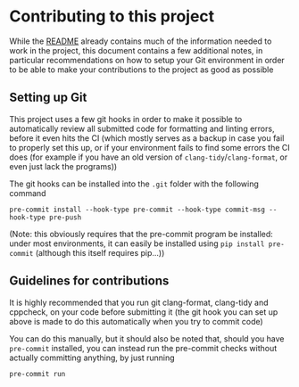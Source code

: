 # Contributing to this project

While the [README](./README.md) already contains much of the information needed to work in the project, this document contains a few additional notes, in particular recommendations on how to setup your Git environment in order to be able to make your contributions to the project as good as possible

## Setting up Git

This project uses a few git hooks in order to make it possible to automatically review all submitted code for formatting and linting errors, before it even hits the CI (which mostly serves as a backup in case you fail to properly set this up, or if your environment fails to find some errors the CI does (for example if you have an old version of `clang-tidy`/`clang-format`, or even just lack the programs))

The git hooks can be installed into the `.git` folder with the following command

```
pre-commit install --hook-type pre-commit --hook-type commit-msg --hook-type pre-push
```

(Note: this obviously requires that the pre-commit program be installed: under most environments, it can easily be installed using `pip install pre-commit` (although this itself requires pip...))

## Guidelines for contributions

It is highly recommended that you run git clang-format, clang-tidy and cppcheck, on your code before submitting it (the git hook you can set up above is made to do this automatically when you try to commit code)

You can do this manually, but it should also be noted that, should you have `pre-commit` installed, you can instead run the pre-commit checks without actually committing anything, by just running

```
pre-commit run
```
